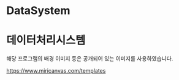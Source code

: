 # DataSystem
# 데이터처리시스템
해당 프로그램의 배경 이미지 등은 공개되어 있는 이미지를  사용하였습니다.

https://www.miricanvas.com/templates
